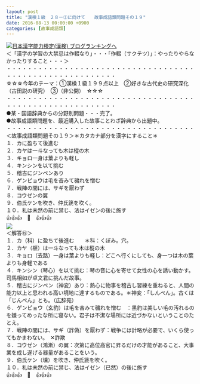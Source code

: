 ```yaml
---
layout: post
title: "漢検１級　２８ー②に向けて　　故事成語類問題その１９"
date: 2016-08-13 00:00:00 +0900
categories: [故事成語類]
---
```


[![](/syuusyuu9701/assets/images/漢検１級-２８ー②に向けて-故事成語類問題その１９-br_c_3028_1.gif)](http://blog.with2.net/link.php?1659096:3028 "日本漢字能力検定(漢検) ブログランキングへ")[日本漢字能力検定(漢検) ブログランキングへ](http://blog.with2.net/link.php?1659096:3028)  
＜「漢字の学習の大禁忌は作輟なり」・・・「作輟（サクテツ）」：やったりやらなかったりすること・・・＞  
・・・・・・・・・・・・・・・・・・・・・・・・・・・・・・・・・・・・・・・・・・・・・・・・・・・・・・・・・  
☆☆☆今年のテーマ：①漢検１級１９９点以上　②好きな古代史の研究深化（古田説の研究）　③（非公開）　☆☆☆　　  
・・・・・・・・・・・・・・・・・・・・・・・・・・・・・・・・・・・・・・・・・・・・・・・・・・・・・・・・・  
●某・国語辞典からの分野別問題・・・完了。  
●故事成語類問題を、最近購入した故事ことわざ辞典から出題中。  
・・・・・・・・・・・・・・・・・・・・・・・・・・・・・・・・・・・・  
＜故事成語類問題その１９＞＊カタカナ部分を漢字にすること＊　  
１．カに盈ちて後進む  
２．カヤは一斗なっても木は樅の木  
３．キョロ一身は葉よりも軽し  
４．キンシンを以て挑む  
５．稽古にジンペンあり  
６．ゲンピョウは毛を吝みて穢れを憎む  
７．戦陣の間には、サギを厭わず  
８．コウゼンの翼  
９．伯氏ケンを吹き、仲氏篪を吹く。  
１０．礼は未然の前に禁じ、法はイゼンの後に施す  
👍👍👍　🐒　👍👍👍  
![](/syuusyuu9701/assets/images/漢検１級-２８ー②に向けて-故事成語類問題その１９-a63535b450288568804d39de57a88481.png)  
＜解答⑲＞  
１．カ（科）に盈ちて後進む　　＊科：くぼみ。穴。  
２．カヤ（榧）は一斗なっても木は樅の木  
３．キョロ（去路）一身は葉よりも軽し：どこへ行くにしても、身一つは木の葉よりも身軽である  
４．キンシン（琴心）を以て挑む：琴の音に心を寄せて女性の心を誘い動かす。司馬相如が卓文君に挑んだ故事。  
５．稽古にジンペン（神変）あり：熱心に物事を稽古し習練を重ねると、人間の能力以上と思われる高い境地に達するものである。＊神変：「しんぺん」。古くは「じんぺん」とも。（広辞苑）  
６．ゲンピョウ（玄豹）は毛を吝みて穢れを憎む　：黒豹は美しい毛の汚れるのを嫌ってめったな所に寝ない。君子は不潔な場所には近づかないということのたとえ。  
７．戦陣の間には、サギ（詐偽）を厭わず：戦争には計略が必要で、いくら使ってもかまわない。　✕詐欺  
８．コウゼン（鴻漸）の翼：次第に高位高官に昇るだけの才能があること、大事業を成し遂げる器量があることをいう。  
９．伯氏ケン（壎）を吹き、仲氏篪を吹く。  
１０．礼は未然の前に禁じ、法はイゼン（已然）の後に施す  
👍👍👍　🐒　👍👍👍  